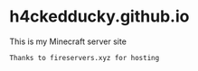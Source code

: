 # h4ckedducky.github.io
This is my Minecraft server site
```
Thanks to fireservers.xyz for hosting
```
